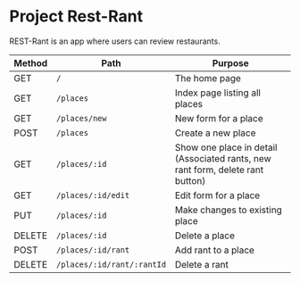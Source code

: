 # Project Rest-Rant

REST-Rant is an app where users can review restaurants.

| Method | Path                       | Purpose                                                                        |
| ------ | -------------------------- | ------------------------------------------------------------------------------ |
| GET    | `/`                        | The home page                                                                  |
| GET    | `/places`                  | Index page listing all places                                                  |
| GET    | `/places/new`              | New form for a place                                                           |
| POST   | `/places`                  | Create a new place                                                             |
| GET    | `/places/:id`              | Show one place in detail (Associated rants, new rant form, delete rant button) |
| GET    | `/places/:id/edit`         | Edit form for a place                                                          |
| PUT    | `/places/:id`              | Make changes to existing place                                                 |
| DELETE | `/places/:id`              | Delete a place                                                                 |
| POST   | `/places/:id/rant`         | Add rant to a place                                                            |
| DELETE | `/places/:id/rant/:rantId` | Delete a rant                                                                  |
